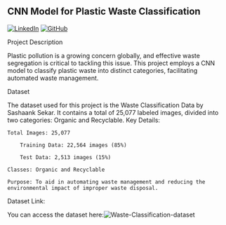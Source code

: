 CNN Model for Plastic Waste Classification
----------------------------------------------                              
                                                   
[![LinkedIn](https://img.shields.io/badge/LinkedIn-Yasmeen%20Begum-blue?logo=linkedin)](https://www.linkedin.com/in/yasmeen-begum-088830180/)
[![GitHub](https://img.shields.io/badge/GitHub-Yasmeen%20Begum-black?logo=github)](https://github.com/Yasmeen-Begum)

Project Description

Plastic pollution is a growing concern globally, and effective waste segregation is critical to tackling this issue. This project employs a CNN model to classify plastic waste into distinct categories, facilitating automated waste management.

Dataset

The dataset used for this project is the Waste Classification Data by Sashaank Sekar. It contains a total of 25,077 labeled images, divided into two categories: Organic and Recyclable.
Key Details:

    Total Images: 25,077
    
        Training Data: 22,564 images (85%)
    
        Test Data: 2,513 images (15%)
    
    Classes: Organic and Recyclable
    
    Purpose: To aid in automating waste management and reducing the environmental impact of improper waste disposal.

Dataset Link:

You can access the dataset here:![Waste-Classification-dataset](https://www.kaggle.com/datasets/techsash/waste-classification-data)



